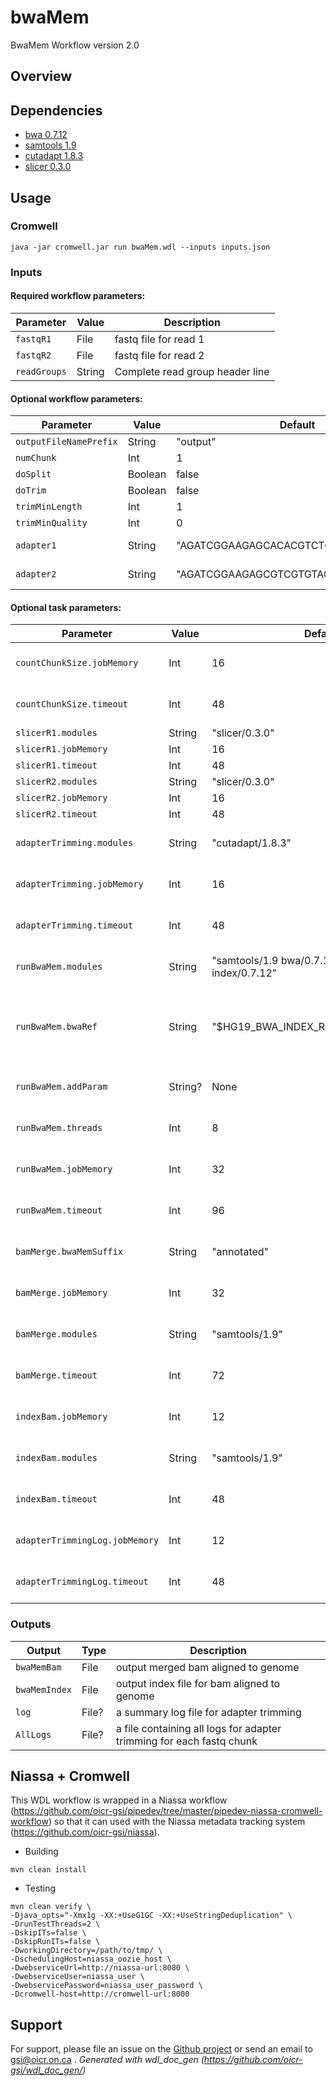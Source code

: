 # bwaMem
BwaMem Workflow version 2.0
## Overview
## Dependencies
* [bwa 0.7.12](https://github.com/lh3/bwa/archive/0.7.12.tar.gz)
* [samtools 1.9](https://github.com/samtools/samtools/archive/0.1.19.tar.gz)
* [cutadapt 1.8.3](https://cutadapt.readthedocs.io/en/v1.8.3/)
* [slicer 0.3.0](https://github.com/OpenGene/slicer/archive/v0.3.0.tar.gz)
## Usage
### Cromwell
```
java -jar cromwell.jar run bwaMem.wdl --inputs inputs.json
```
### Inputs
#### Required workflow parameters:
Parameter|Value|Description
---|---|---
`fastqR1`|File|fastq file for read 1
`fastqR2`|File|fastq file for read 2
`readGroups`|String|Complete read group header line
#### Optional workflow parameters:
Parameter|Value|Default|Description
---|---|---|---
`outputFileNamePrefix`|String|"output"|Prefix for output file
`numChunk`|Int|1|number of chunks to split fastq file
`doSplit`|Boolean|false|if ture, fastq will be split
`doTrim`|Boolean|false|if true, adapters will be trimmed before alignment
`trimMinLength`|Int|1|minimum length of reads to keep [1]
`trimMinQuality`|Int|0|minimum quality of read ends to keep [0]
`adapter1`|String|"AGATCGGAAGAGCACACGTCTGAACTCCAGTCAC"|adapter sequence to trim from read 1 [AGATCGGAAGAGCACACGTCTGAACTCCAGTCAC]
`adapter2`|String|"AGATCGGAAGAGCGTCGTGTAGGGAAAGAGTGT"|adapter sequence to trim from read 2 [AGATCGGAAGAGCGTCGTGTAGGGAAAGAGTGT]
#### Optional task parameters:
Parameter|Value|Default|Description
---|---|---|---
`countChunkSize.jobMemory`|Int|16|Memory allocated for this job
`countChunkSize.timeout`|Int|48|Hours before task timeout
`slicerR1.modules`|String|"slicer/0.3.0"|
`slicerR1.jobMemory`|Int|16|
`slicerR1.timeout`|Int|48|
`slicerR2.modules`|String|"slicer/0.3.0"|
`slicerR2.jobMemory`|Int|16|
`slicerR2.timeout`|Int|48|
`adapterTrimming.modules`|String|"cutadapt/1.8.3"|Required environment modules
`adapterTrimming.jobMemory`|Int|16|Memory allocated for this job
`adapterTrimming.timeout`|Int|48|Hours before task timeout
`runBwaMem.modules`|String|"samtools/1.9 bwa/0.7.12 hg19-bwa-index/0.7.12"|Required environment modules
`runBwaMem.bwaRef`|String|"$HG19_BWA_INDEX_ROOT/hg19_random.fa"|The reference genome to align the sample with by BWA
`runBwaMem.addParam`|String?|None|Additional BWA parameters
`runBwaMem.threads`|Int|8|Requested CPU threads
`runBwaMem.jobMemory`|Int|32|Memory allocated for this job
`runBwaMem.timeout`|Int|96|Hours before task timeout
`bamMerge.bwaMemSuffix`|String|"annotated"|Suffix for the output bam file
`bamMerge.jobMemory`|Int|32|Memory allocated indexing job
`bamMerge.modules`|String|"samtools/1.9"|Required environment modules
`bamMerge.timeout`|Int|72|Hours before task timeout
`indexBam.jobMemory`|Int|12|Memory allocated indexing job
`indexBam.modules`|String|"samtools/1.9"|Modules for running indexing job
`indexBam.timeout`|Int|48|Hours before task timeout
`adapterTrimmingLog.jobMemory`|Int|12|Memory allocated indexing job
`adapterTrimmingLog.timeout`|Int|48|Hours before task timeout
### Outputs
Output | Type | Description
---|---|---
`bwaMemBam`|File|output merged bam aligned to genome
`bwaMemIndex`|File|output index file for bam aligned to genome
`log`|File?|a summary log file for adapter trimming
`AllLogs`|File?|a file containing all logs for adapter trimming for each fastq chunk
## Niassa + Cromwell
This WDL workflow is wrapped in a Niassa workflow (https://github.com/oicr-gsi/pipedev/tree/master/pipedev-niassa-cromwell-workflow) so that it can used with the Niassa metadata tracking system (https://github.com/oicr-gsi/niassa).
* Building
```
mvn clean install
```
* Testing
```
mvn clean verify \
-Djava_opts="-Xmx1g -XX:+UseG1GC -XX:+UseStringDeduplication" \
-DrunTestThreads=2 \
-DskipITs=false \
-DskipRunITs=false \
-DworkingDirectory=/path/to/tmp/ \
-DschedulingHost=niassa_oozie_host \
-DwebserviceUrl=http://niassa-url:8080 \
-DwebserviceUser=niassa_user \
-DwebservicePassword=niassa_user_password \
-Dcromwell-host=http://cromwell-url:8000
```
## Support
For support, please file an issue on the [Github project](https://github.com/oicr-gsi) or send an email to gsi@oicr.on.ca .
_Generated with wdl_doc_gen (https://github.com/oicr-gsi/wdl_doc_gen/)_
